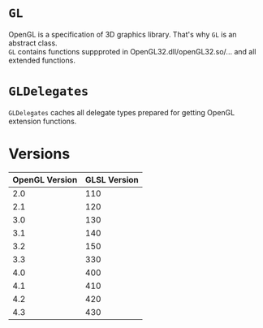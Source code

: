 ﻿# `GL`
OpenGL is a specification of 3D graphics library. That's why `GL` is an abstract class.  
`GL` contains functions suppproted in OpenGL32.dll/openGL32.so/... and all extended functions.
# `GLDelegates`
`GLDelegates` caches all delegate types prepared for getting OpenGL extension functions.

# Versions
| OpenGL Version | GLSL Version |
|:-|:-|
| 2.0 | 110 |
| 2.1 | 120 |
| 3.0 | 130 |
| 3.1 | 140 |
| 3.2 | 150 |
| 3.3 | 330 |
| 4.0 | 400 |
| 4.1 | 410 |
| 4.2 | 420 |
| 4.3 | 430 |
